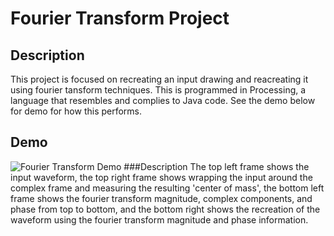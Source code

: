# Fourier Transform Project

## Description
This project is focused on recreating an input drawing and reacreating it using fourier tansform techniques.
This is programmed in Processing, a language that resembles and complies to Java code.
See the demo below for demo for how this performs.

## Demo
![Fourier Transform Demo](demo/FourierTransform.gif)
###Description
The top left frame shows the input waveform, 
the top right frame shows wrapping the input around the complex frame and measuring the resulting 'center of mass',
the bottom left frame shows the fourier transform magnitude, complex components, and phase from top to bottom,
and the bottom right shows the recreation of the waveform using the fourier transform magnitude and phase information.
